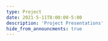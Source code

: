 ```yaml
---
type: Project
date: 2021-5-11T8:00:00-5:00
description: 'Project Presentations'
hide_from_announcments: true
---
```

<!-- **Topics:**
1. Topic 1
2. Topic 2
3. Topic 3 -->
